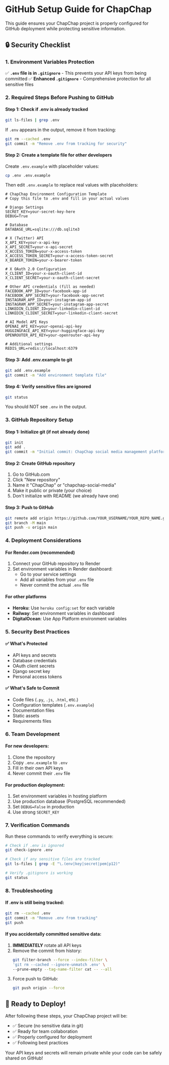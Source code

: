 # GitHub Setup Guide for ChapChap

This guide ensures your ChapChap project is properly configured for GitHub deployment while protecting sensitive information.

## 🔒 Security Checklist

### 1. Environment Variables Protection
✅ **`.env` file is in `.gitignore`** - This prevents your API keys from being committed
✅ **Enhanced `.gitignore`** - Comprehensive protection for all sensitive files

### 2. Required Steps Before Pushing to GitHub

#### Step 1: Check if .env is already tracked
```bash
git ls-files | grep .env
```

If `.env` appears in the output, remove it from tracking:
```bash
git rm --cached .env
git commit -m "Remove .env from tracking for security"
```

#### Step 2: Create a template file for other developers
Create `.env.example` with placeholder values:
```bash
cp .env .env.example
```

Then edit `.env.example` to replace real values with placeholders:
```env
# ChapChap Environment Configuration Template
# Copy this file to .env and fill in your actual values

# Django Settings
SECRET_KEY=your-secret-key-here
DEBUG=True

# Database
DATABASE_URL=sqlite:///db.sqlite3

# X (Twitter) API
X_API_KEY=your-x-api-key
X_API_SECRET=your-x-api-secret
X_ACCESS_TOKEN=your-x-access-token
X_ACCESS_TOKEN_SECRET=your-x-access-token-secret
X_BEARER_TOKEN=your-x-bearer-token

# X OAuth 2.0 Configuration
X_CLIENT_ID=your-x-oauth-client-id
X_CLIENT_SECRET=your-x-oauth-client-secret

# Other API credentials (fill as needed)
FACEBOOK_APP_ID=your-facebook-app-id
FACEBOOK_APP_SECRET=your-facebook-app-secret
INSTAGRAM_APP_ID=your-instagram-app-id
INSTAGRAM_APP_SECRET=your-instagram-app-secret
LINKEDIN_CLIENT_ID=your-linkedin-client-id
LINKEDIN_CLIENT_SECRET=your-linkedin-client-secret

# AI Model API Keys
OPENAI_API_KEY=your-openai-api-key
HUGGINGFACE_API_KEY=your-huggingface-api-key
OPENROUTER_API_KEY=your-openrouter-api-key

# Additional settings
REDIS_URL=redis://localhost:6379
```

#### Step 3: Add .env.example to git
```bash
git add .env.example
git commit -m "Add environment template file"
```

#### Step 4: Verify sensitive files are ignored
```bash
git status
```

You should NOT see `.env` in the output.

### 3. GitHub Repository Setup

#### Step 1: Initialize git (if not already done)
```bash
git init
git add .
git commit -m "Initial commit: ChapChap social media management platform"
```

#### Step 2: Create GitHub repository
1. Go to GitHub.com
2. Click "New repository"
3. Name it "ChapChap" or "chapchap-social-media"
4. Make it public or private (your choice)
5. Don't initialize with README (we already have one)

#### Step 3: Push to GitHub
```bash
git remote add origin https://github.com/YOUR_USERNAME/YOUR_REPO_NAME.git
git branch -M main
git push -u origin main
```

### 4. Deployment Considerations

#### For Render.com (recommended)
1. Connect your GitHub repository to Render
2. Set environment variables in Render dashboard:
   - Go to your service settings
   - Add all variables from your `.env` file
   - Never commit the actual `.env` file

#### For other platforms
- **Heroku**: Use `heroku config:set` for each variable
- **Railway**: Set environment variables in dashboard
- **DigitalOcean**: Use App Platform environment variables

### 5. Security Best Practices

#### ✅ What's Protected
- API keys and secrets
- Database credentials
- OAuth client secrets
- Django secret key
- Personal access tokens

#### ✅ What's Safe to Commit
- Code files (`.py`, `.js`, `.html`, etc.)
- Configuration templates (`.env.example`)
- Documentation files
- Static assets
- Requirements files

### 6. Team Development

#### For new developers:
1. Clone the repository
2. Copy `.env.example` to `.env`
3. Fill in their own API keys
4. Never commit their `.env` file

#### For production deployment:
1. Set environment variables in hosting platform
2. Use production database (PostgreSQL recommended)
3. Set `DEBUG=False` in production
4. Use strong `SECRET_KEY`

### 7. Verification Commands

Run these commands to verify everything is secure:

```bash
# Check if .env is ignored
git check-ignore .env

# Check if any sensitive files are tracked
git ls-files | grep -E "\.(env|key|secret|pem|p12)"

# Verify .gitignore is working
git status
```

### 8. Troubleshooting

#### If .env is still being tracked:
```bash
git rm --cached .env
git commit -m "Remove .env from tracking"
git push
```

#### If you accidentally committed sensitive data:
1. **IMMEDIATELY** rotate all API keys
2. Remove the commit from history:
   ```bash
   git filter-branch --force --index-filter \
   'git rm --cached --ignore-unmatch .env' \
   --prune-empty --tag-name-filter cat -- --all
   ```
3. Force push to GitHub:
   ```bash
   git push origin --force
   ```

## 🚀 Ready to Deploy!

After following these steps, your ChapChap project will be:
- ✅ Secure (no sensitive data in git)
- ✅ Ready for team collaboration
- ✅ Properly configured for deployment
- ✅ Following best practices

Your API keys and secrets will remain private while your code can be safely shared on GitHub! 
